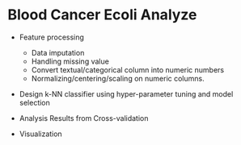 # Blood Cancer Ecoli Analyze
- Feature processing
  - Data imputation
  - Handling missing value
  - Convert textual/categorical column into numeric numbers
  - Normalizing/centering/scaling on numeric columns.

- Design k-NN classifier using hyper-parameter tuning and model selection
- Analysis Results from Cross-validation
- Visualization
